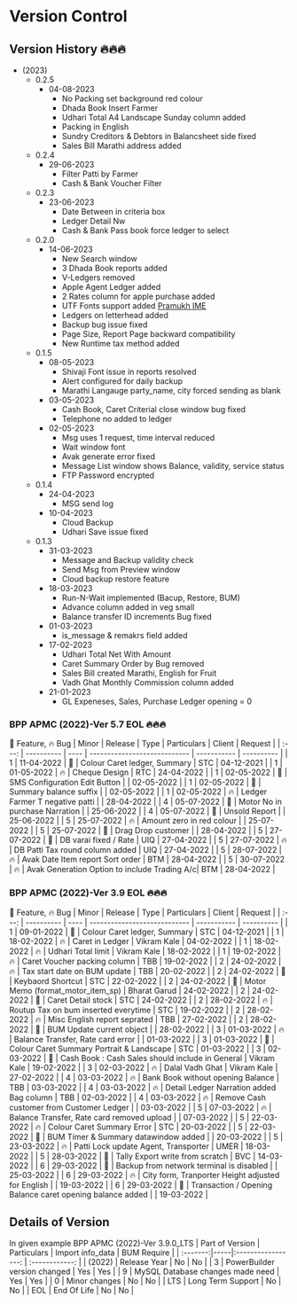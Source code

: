# Version Control

## Version History 🔥🔥🔥

- (2023)
  - 0.2.5
    - 04-08-2023
      - No Packing set background red colour
      - Dhada Book Insert Farmer
      - Udhari Total A4 Landscape Sunday column added
      - Packing in English
      - Sundry Creditors & Debtors in Balancsheet side fixed
      - Sales Bill Marathi address added
  - 0.2.4
    - 29-06-2023
      - Filter Patti by Farmer
      - Cash & Bank Voucher Filter
  - 0.2.3
    - 23-06-2023
      - Date Between in criteria box
      - Ledger Detail Nw
      - Cash & Bank Pass book force ledger to select
  - 0.2.0
    - 14-06-2023
      - New Search window
      - 3 Dhada Book reports added
      - V-Ledgers removed
      - Apple Agent Ledger added
      - 2 Rates column for apple purchase added
      - UTF Fonts support added [Pramukh IME](https://www.pramukhime.com/windows-application)
      - Ledgers on letterhead added
      - Backup bug issue fixed
      - Page Size, Report Page backward compatibility
      - New Runtime tax method added
  - 0.1.5
    - 08-05-2023
      - Shivaji Font issue in reports resolved
      - Alert configured for daily backup
      - Marathi Langauge party_name, city forced sending as blank
    - 03-05-2023
      - Cash Book, Caret Criterial close window bug fixed
      - Telephone no added to ledger
    - 02-05-2023
      - Msg uses 1 request, time interval reduced
      - Wait window font
      - Avak generate error fixed
      - Message List window shows Balance, validity, service status
      - FTP Password encrypted
  - 0.1.4
    - 24-04-2023
      - MSG send log
    - 10-04-2023
      - Cloud Backup
      - Udhari Save issue fixed
  - 0.1.3
    - 31-03-2023
      - Message and Backup validity check
      - Send Msg from Preview window
      - Cloud backup restore feature
    - 18-03-2023
      - Run-N-Wait implemented (Bacup, Restore, BUM)
      - Advance column added in veg small
      - Balance transfer ID increments Bug fixed
    - 01-03-2023
      - is_message & remakrs field added
    - 17-02-2023
      - Udhari Total Net With Amount
      - Caret Summary Order by Bug removed
      - Sales Bill created Marathi, English for Fruit
      - Vadh Ghat Monthly Commission column added
    - 21-01-2023
      - GL Expeneses, Sales, Purchase Ledger opening = 0

### BPP APMC (2022)-Ver 5.7 EOL 🔥🔥🔥

🚀 Feature, 🔥 Bug
| Minor | Release | Type | Particulars | Client | Request |
| :---: | ---------- | ---- | ---------------------------- | ----------- | ---------- |
| 1 | 11-04-2022 | 🚀 | Colour Caret ledger, Summary | STC | 04-12-2021 |
| 1 | 01-05-2022 | 🔥 | Cheque Design | RTC | 24-04-2022 |
| 1 | 02-05-2022 | 🚀 | SMS Configuration Edit Button | | 02-05-2022 |
| 1 | 02-05-2022 | 🚀 | Summary balance suffix | | 02-05-2022 |
| 1 | 02-05-2022 | 🔥 | Ledger Farmer T negative patti | | 28-04-2022 |
| 4 | 05-07-2022 | 🚀 | Motor No in purchase Narration | | 25-06-2022 |
| 4 | 05-07-2022 | 🚀 | Unsold Report | | 25-06-2022 |
| 5 | 25-07-2022 | 🔥 | Amount zero in red colour | | 25-07-2022 |
| 5 | 25-07-2022 | 🚀 | Drag Drop customer | | 28-04-2022 |
| 5 | 27-07-2022 | 🚀 | DB varai fixed / Rate | UIQ | 27-04-2022 |
| 5 | 27-07-2022 | 🔥 | DB Patti Tax round column added | UIQ | 27-04-2022 |
| 5 | 28-07-2022 | 🔥 | Avak Date Item report Sort order | BTM | 28-04-2022 |
| 5 | 30-07-2022 | 🔥 | Avak Generation Option to include Trading A/c| BTM | 28-04-2022 |

### BPP APMC (2022)-Ver 3.9 EOL 🔥🔥🔥

🚀 Feature, 🔥 Bug
| Minor | Release | Type | Particulars | Client | Request |
| :---: | ---------- | ---- | ---------------------------- | ----------- | ---------- |
| 1 | 09-01-2022 | 🚀 | Colour Caret ledger, Summary | STC | 04-12-2021 |
| 1 | 18-02-2022 | 🔥 | Caret in Ledger | Vikram Kale | 04-02-2022 |
| 1 | 18-02-2022 | 🔥 | Udhari Total limit | Vikram Kale | 18-02-2022 |
| 1 | 19-02-2022 | 🔥 | Caret Voucher packing column | TBB | 19-02-2022 |
| 2 | 24-02-2022 | 🔥 | Tax start date on BUM update | TBB | 20-02-2022 |
| 2 | 24-02-2022 | 🚀 | Keybaord Shortcut | STC | 22-02-2022 |
| 2 | 24-02-2022 | 🚀 | Motor Memo (format_motor_item_sp) | Bharat Garud | 24-02-2022 |
| 2 | 24-02-2022 | 🚀 | Caret Detail stock | STC | 24-02-2022 |
| 2 | 28-02-2022 | 🔥 | Routup Tax on bum inserted everytime | STC | 19-02-2022 |
| 2 | 28-02-2022 | 🔥 | Misc English report seprated | TBB | 27-02-2022 |
| 2 | 28-02-2022 | 🚀 | BUM Update current object | | 28-02-2022 |
| 3 | 01-03-2022 | 🔥 | Balance Transfer, Rate card error | | 01-03-2022 |
| 3 | 01-03-2022 | 🚀 | Colour Caret Summary Portrait & Landscape | STC | 01-03-2022 |
| 3 | 02-03-2022 | 🚀 | Cash Book : Cash Sales should include in General | Vikram Kale | 19-02-2022 |
| 3 | 02-03-2022 | 🔥 | Dalal Vadh Ghat | Vikram Kale | 27-02-2022 |
| 4 | 03-03-2022 | 🔥 | Bank Book without opening Balance | TBB | 03-03-2022 |
| 4 | 03-03-2022 | 🔥 | Detail Ledger Narration added Bag column | TBB | 02-03-2022 |
| 4 | 03-03-2022 | 🔥 | Remove Cash customer from Customer Ledger | | 03-03-2022 |
| 5 | 07-03-2022 | 🔥 | Balance Transfer, Rate card removed upload | | 07-03-2022 |
| 5 | 22-03-2022 | 🔥 | Colour Caret Summary Error | STC | 20-03-2022 |
| 5 | 22-03-2022 | 🚀 | BUM Timer & Summary datawindow added | | 20-03-2022 |
| 5 | 23-03-2022 | 🔥 | Patti Lock update Agent, Transporter | UMER | 18-03-2022 |
| 5 | 28-03-2022 | 🚀 | Tally Export write from scratch | BVC | 14-03-2022 |
| 6 | 29-03-2022 | 🚀 | Backup from network terminal is disabled | | 25-03-2022 |
| 6 | 29-03-2022 | 🔥 | City form, Tranporter Height adjusted for English | | 19-03-2022 |
| 6 | 29-03-2022 | 🚀 | Transaction / Opening Balance caret opening balance added | | 19-03-2022 |

## Details of Version

In given example BPP APMC (2022)-Ver 3.9.0_LTS
| Part of Version | Particulars | Import info_data | BUM Require |
| :-------:|-----|:-----------------: | :------------: |
| (2022) | Release Year | No | No |
| 3 | PowerBuilder version changed | Yes | Yes |
| 9 | MySQL Database changes made need | Yes | Yes |
| 0 | Minor changes | No | No |
| LTS | Long Term Support | No | No |
| EOL | End Of Life | No | No |
